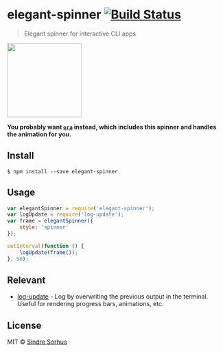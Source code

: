# elegant-spinner [![Build Status](https://travis-ci.org/sindresorhus/elegant-spinner.svg?branch=master)](https://travis-ci.org/sindresorhus/elegant-spinner)

> Elegant spinner for interactive CLI apps

<img width="173" src="screenshot.gif">

**You probably want [`ora`](https://github.com/sindresorhus/ora) instead, which includes this spinner and handles the animation for you.**


## Install

```
$ npm install --save elegant-spinner
```


## Usage

```js
var elegantSpinner = require('elegant-spinner');
var logUpdate = require('log-update');
var frame = elegantSpinner({
	style: 'spinner'
});

setInterval(function () {
	logUpdate(frame());
}, 50);
```


## Relevant

- [log-update](https://github.com/sindresorhus/log-update) - Log by overwriting the previous output in the terminal. Useful for rendering progress bars, animations, etc.


## License

MIT © [Sindre Sorhus](http://sindresorhus.com)
